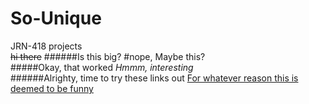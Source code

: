 # So-Unique
JRN-418 projects
<br>~~hi there~~
######Is this big?
#nope, Maybe this?  
#####Okay, that worked 
*Hmmm, interesting* <br>
######Alrighty, time to try these links out 
[For whatever reason this is deemed to be funny](https://search.yahoo.com/yhs/search;_ylt=A0LEVvKzpe9VoAwAVAcnnIlQ;_ylc=X1MDMTM1MTE5NTY4NwRfcgMyBGZyA3locy1tb3ppbGxhLTAwMQRncHJpZANTeEIwbDJ0cVFrNm1HV09IenkwLlJBBG5fcnNsdAMwBG5fc3VnZwMxMARvcmlnaW4Dc2VhcmNoLnlhaG9vLmNvbQRwb3MDMQRwcXN0cgNjaGFybGllIGJpdCAEcHFzdHJsAzEyBHFzdHJsAzIxBHF1ZXJ5A2NoYXJsaWUgYml0IG15IGZpbmdlcgR0X3N0bXADMTQ0MTc2ODkwNw--?p=charlie+bit+my+finger&fr2=sa-gp-search&hspart=mozilla&hsimp=yhs-001)
